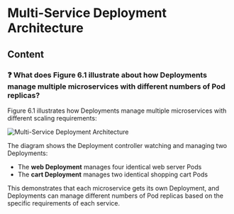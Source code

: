 # Multi-Service Deployment Architecture

## Content

### ❓ What does Figure 6.1 illustrate about how Deployments manage multiple microservices with different numbers of Pod replicas?
Figure 6.1 illustrates how Deployments manage multiple microservices with different scaling requirements:

![Multi-Service Deployment Architecture](media/figure6-1.png)

The diagram shows the Deployment controller watching and managing two Deployments:
- The **web Deployment** manages four identical web server Pods
- The **cart Deployment** manages two identical shopping cart Pods

This demonstrates that each microservice gets its own Deployment, and Deployments can manage different numbers of Pod replicas based on the specific requirements of each service.

